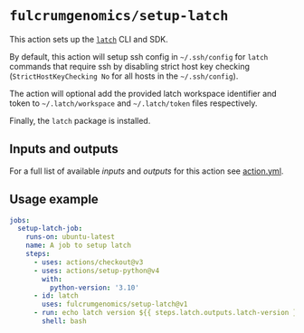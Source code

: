 # `fulcrumgenomics/setup-latch`

This action sets up the [`latch`](https://github.com/latchbio/latch) CLI and SDK.

By default, this action will setup ssh config in `~/.ssh/config` for `latch` commands that require ssh by disabling strict host key checking (`StrictHostKeyChecking No` for all hosts in the `~/.ssh/config`).

The action will optional add the provided latch workspace identifier and token to `~/.latch/workspace` and `~/.latch/token` files respectively.

Finally, the `latch` package is installed.

## Inputs and outputs

For a full list of available _inputs_ and _outputs_ for this action see
[action.yml](action.yml).

## Usage example

```yaml
jobs:
  setup-latch-job:
    runs-on: ubuntu-latest
    name: A job to setup latch
    steps:
      - uses: actions/checkout@v3
      - uses: actions/setup-python@v4
        with:
          python-version: '3.10'
      - id: latch
        uses: fulcrumgenomics/setup-latch@v1
      - run: echo latch version ${{ steps.latch.outputs.latch-version }}
        shell: bash
```

